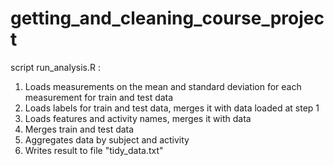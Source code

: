 # getting_and_cleaning_course_project


script run_analysis.R  :

1. Loads measurements on the mean and standard deviation for each measurement  for train and test data
2. Loads labels for train  and test data, merges it with data loaded at step 1
3. Loads features and activity names, merges it with data
4. Merges train and test data
5. Aggregates data by subject and activity
6. Writes result to file "tidy_data.txt"




